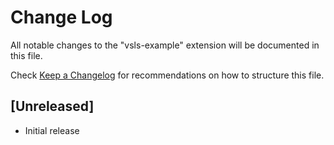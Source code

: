 # Change Log

All notable changes to the "vsls-example" extension will be documented in this file.

Check [Keep a Changelog](http://keepachangelog.com/) for recommendations on how to structure this file.

## [Unreleased]

- Initial release